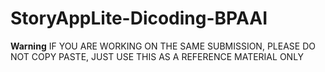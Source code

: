 # StoryAppLite-Dicoding-BPAAI

**Warning**
IF YOU ARE WORKING ON THE SAME SUBMISSION, PLEASE DO NOT COPY PASTE, JUST USE THIS AS A REFERENCE MATERIAL ONLY
